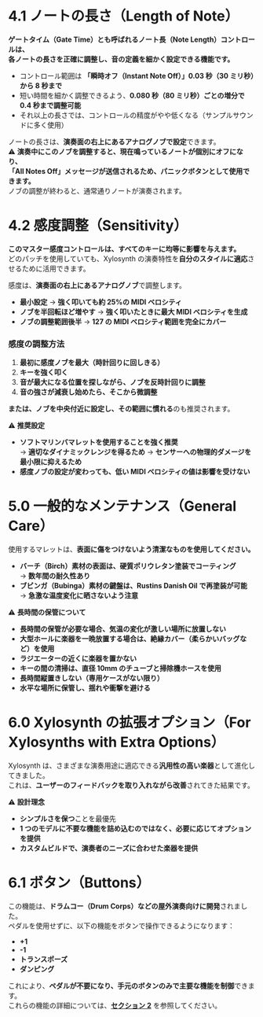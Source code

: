 # 4.1 ノートの長さ（Length of Note）

**ゲートタイム（Gate Time）とも呼ばれるノート長（Note Length）コントロールは、  
各ノートの長さを正確に調整し、音の定義を細かく設定できる機能です。**

- コントロール範囲は **「瞬時オフ（Instant Note Off）」0.03 秒（30 ミリ秒）から 8 秒まで**
- 短い時間を細かく調整できるよう、**0.080 秒（80 ミリ秒）ごとの増分で 0.4 秒まで調整可能**
- それ以上の長さでは、コントロールの精度がやや低くなる（サンプルサウンドに多く使用）

ノートの長さは、**演奏面の右上にあるアナログノブで設定**できます。  
⚠ **演奏中にこのノブを調整すると、現在鳴っているノートが個別にオフになり、  
「All Notes Off」メッセージが送信されるため、パニックボタンとして使用できます。**  
ノブの調整が終わると、通常通りノートが演奏されます。

# 4.2 感度調整（Sensitivity）

**このマスター感度コントロールは、すべてのキーに均等に影響を与えます。**  
どのパッチを使用していても、Xylosynth の演奏特性を**自分のスタイルに適応**させるために活用できます。

感度は、**演奏面の右上にあるアナログノブ**で調整します。

- **最小設定** → **強く叩いても約 25%の MIDI ベロシティ**
- **ノブを半回転ほど増やす** → **強く叩いたときに最大 MIDI ベロシティを生成**
- **ノブの調整範囲後半** → **127 の MIDI ベロシティ範囲を完全にカバー**

### **感度の調整方法**

1. **最初に感度ノブを最大（時計回りに回しきる）**
2. **キーを強く叩く**
3. **音が最大になる位置を探しながら、ノブを反時計回りに調整**
4. **音の強さが減衰し始めたら、そこから微調整**

**または、ノブを中央付近に設定し、その範囲に慣れる**のも推奨されます。

⚠ **推奨設定**

- **ソフトマリンバマレットを使用することを強く推奨**  
  → **適切なダイナミックレンジを得るため**
  → **センサーへの物理的ダメージを最小限に抑えるため**
- **感度ノブの設定が変わっても、低い MIDI ベロシティの値は影響を受けない**

# 5.0 一般的なメンテナンス（General Care）

使用するマレットは、**表面に傷をつけないよう清潔なものを使用してください。**

- **バーチ（Birch）素材の表面は、硬質ポリウレタン塗装でコーティング**  
  → **数年間の耐久性あり**
- **ブビンガ（Bubinga）素材の鍵盤は、Rustins Danish Oil で再塗装が可能**
  → **急激な温度変化に晒さないよう注意**

⚠ **長時間の保管について**

- **長時間の保管が必要な場合、気温の変化が激しい場所に放置しない**
- **大型ホールに楽器を一晩放置する場合は、絶縁カバー（柔らかいバッグなど）を使用**
- **ラジエーターの近くに楽器を置かない**
- **キーの間の清掃は、直径 10mm のチューブと掃除機ホースを使用**
- **長時間縦置きしない（専用ケースがない限り）**
- **水平な場所に保管し、揺れや衝撃を避ける**

# 6.0 Xylosynth の拡張オプション（For Xylosynths with Extra Options）

Xylosynth は、さまざまな演奏用途に適応できる**汎用性の高い楽器**として進化してきました。  
これは、**ユーザーのフィードバックを取り入れながら改善**されてきた結果です。

⚠ **設計理念**

- **シンプルさを保つ**ことを最優先
- **1 つのモデルに不要な機能を詰め込むのではなく、必要に応じてオプションを提供**
- **カスタムビルドで、演奏者のニーズに合わせた楽器を提供**

# 6.1 ボタン（Buttons）

この機能は、**ドラムコー（Drum Corps）などの屋外演奏向けに開発**されました。  
ペダルを使用せずに、以下の機能をボタンで操作できるようになります：

- **+1**
- **-1**
- **トランスポーズ**
- **ダンピング**

これにより、**ペダルが不要になり、手元のボタンのみで主要な機能を制御**できます。  
これらの機能の詳細については、**[セクション 2](#20-pedalbutton-controls)** を参照してください。
